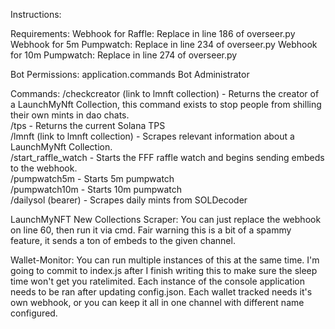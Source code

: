 Instructions:

Requirements:
Webhook for Raffle: Replace in line 186 of overseer.py
Webhook for 5m Pumpwatch: Replace in line 234 of overseer.py
Webhook for 10m Pumpwatch: Replace in line 274 of overseer.py

Bot Permissions:
application.commands
Bot
Administrator

Commands:
/checkcreator (link to lmnft collection) - Returns the creator of a LaunchMyNft Collection, this command exists to stop people from shilling their own mints in dao chats. <br />
/tps - Returns the current Solana TPS <br />
/lmnft (link to lmnft collection) - Scrapes relevant information about a LaunchMyNft Collection. <br />
/start_raffle_watch - Starts the FFF raffle watch and begins sending embeds to the webhook. <br />
/pumpwatch5m - Starts 5m pumpwatch <br />
/pumpwatch10m - Starts 10m pumpwatch <br />
/dailysol (bearer) - Scrapes daily mints from SOLDecoder 

LaunchMyNFT New Collections Scraper:
You can just replace the webhook on line 60, then run it via cmd. Fair warning this is a bit of a spammy feature, it sends a ton of embeds to the given channel.

Wallet-Monitor:
You can run multiple instances of this at the same time. I'm going to commit to index.js after I finish writing this to make sure the sleep time won't get you ratelimited. Each instance of the console application needs to be ran after updating config.json. Each wallet tracked needs it's own webhook, or you can keep it all in one channel with different name configured.

